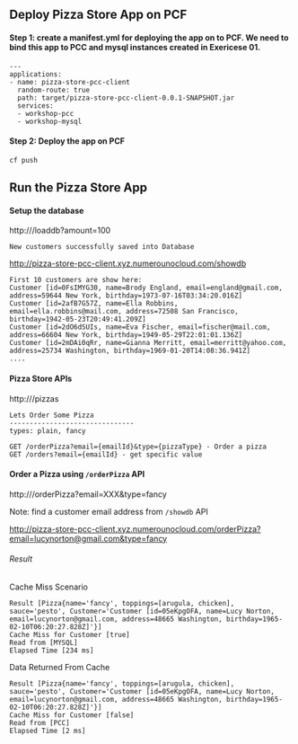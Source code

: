 ## Deploy Pizza Store App on PCF

#### Step 1: create a manifest.yml for deploying the app on to PCF. We need to bind this app to PCC and mysql instances created in Exericese 01.

```
---
applications:
- name: pizza-store-pcc-client
  random-route: true
  path: target/pizza-store-pcc-client-0.0.1-SNAPSHOT.jar
  services:
  - workshop-pcc
  - workshop-mysql
```

#### Step 2: Deploy the app on PCF

```
cf push
```

## Run the Pizza Store App

#### Setup the database

http://<app-url>/loaddb?amount=100

```
New customers successfully saved into Database
```

http://pizza-store-pcc-client.xyz.numerounocloud.com/showdb

```
First 10 customers are show here: 
Customer [id=0FsIMYG30, name=Brody England, email=england@gmail.com, address=59644 New York, birthday=1973-07-16T03:34:20.016Z]
Customer [id=2afB7G57Z, name=Ella Robbins, email=ella.robbins@mail.com, address=72508 San Francisco, birthday=1942-05-23T20:49:41.209Z]
Customer [id=2dO6dSUIs, name=Eva Fischer, email=fischer@mail.com, address=66604 New York, birthday=1949-05-29T22:01:01.136Z]
Customer [id=2mDAi0qRr, name=Gianna Merritt, email=merritt@yahoo.com, address=25734 Washington, birthday=1969-01-20T14:08:36.941Z]
....
```

#### Pizza Store APIs

http://<app-url>/pizzas

```
Lets Order Some Pizza 
-------------------------------
types: plain, fancy

GET /orderPizza?email={emailId}&type={pizzaType} - Order a pizza 
GET /orders?email={emailId} - get specific value 

```

#### Order a Pizza using `/orderPizza` API

http://<app-url>/orderPizza?email=XXX&type=fancy

Note: find a customer email address from `/showdb` API

http://pizza-store-pcc-client.xyz.numerounocloud.com/orderPizza?email=lucynorton@gmail.com&type=fancy

###### Result

Cache Miss Scenario

```
Result [Pizza{name='fancy', toppings=[arugula, chicken], sauce='pesto', Customer='Customer [id=05eKpgOFA, name=Lucy Norton, email=lucynorton@gmail.com, address=48665 Washington, birthday=1965-02-10T06:20:27.828Z]'}] 
Cache Miss for Customer [true] 
Read from [MYSQL] 
Elapsed Time [234 ms]
```

Data Returned From Cache 
```
Result [Pizza{name='fancy', toppings=[arugula, chicken], sauce='pesto', Customer='Customer [id=05eKpgOFA, name=Lucy Norton, email=lucynorton@gmail.com, address=48665 Washington, birthday=1965-02-10T06:20:27.828Z]'}] 
Cache Miss for Customer [false] 
Read from [PCC] 
Elapsed Time [2 ms]
```